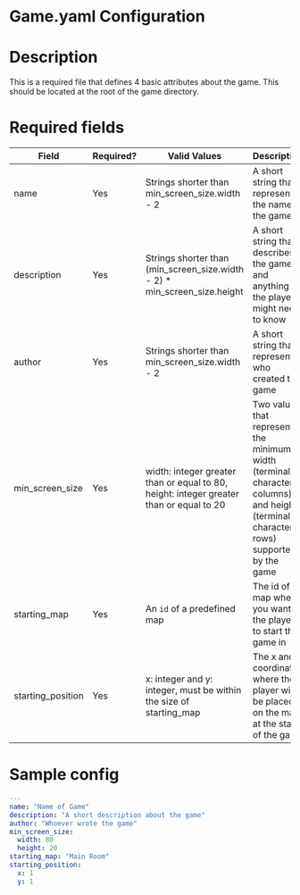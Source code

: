 # Game.yaml Configuration

# Description
This is a required file that defines 4 basic attributes about the game. This should be located at the root of the game directory. 

# Required fields
| Field             | Required? | Valid Values                                                                                 | Description                                                                                                                         |
|-------------------|-----------|----------------------------------------------------------------------------------------------|-------------------------------------------------------------------------------------------------------------------------------------|
| name              | Yes       | Strings shorter than min_screen_size.width - 2                                               | A short string that represents the name of the game                                                                                 |
| description       | Yes       | Strings shorter than (min_screen_size.width - 2) * min_screen_size.height                    | A short string that describes the game and anything the player might need to know                                                   |
| author            | Yes       | Strings shorter than min_screen_size.width - 2                                               | A short string that represents who created the game                                                                                 |
| min_screen_size   | Yes       | width: integer greater than or equal to 80, height: integer greater than or equal to 20      | Two values that represent the minimum width (terminal character columns) and height (terminal character rows) supported by the game |
| starting_map      | Yes       | An `id` of a predefined map                                                                  | The id of a map where you want the player to start the game in                                                                      |
| starting_position | Yes       | x: integer and y: integer, must be within the size of starting_map                           | The x and y coordinates where the player will be placed on the map at the start of the game                                         |

# Sample config
```yaml
---
name: "Name of Game"
description: "A short description about the game"
author: "Whoever wrote the game"
min_screen_size:
  width: 80
  height: 20
starting_map: "Main Room"
starting_position:
  x: 1
  y: 1
```
